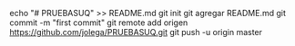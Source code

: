 echo "# PRUEBASUQ" >> README.md 
git init 
git agregar README.md 
git commit -m "first commit" 
git remote add origen https://github.com/jolega/PRUEBASUQ.git
 git push -u origin master
